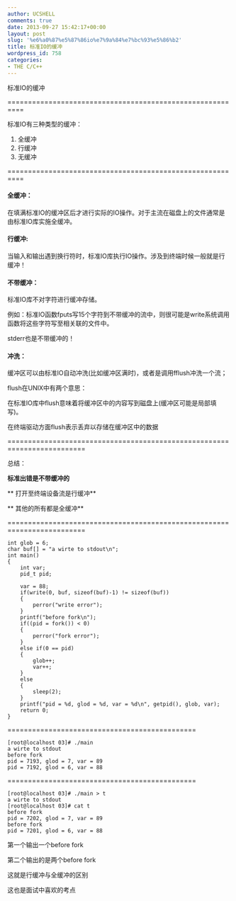```yaml
---
author: UCSHELL
comments: true
date: 2013-09-27 15:42:17+00:00
layout: post
slug: '%e6%a0%87%e5%87%86io%e7%9a%84%e7%bc%93%e5%86%b2'
title: 标准IO的缓冲
wordpress_id: 758
categories:
- THE C/C++
---
```


标准IO的缓冲

==========================================================

标准IO有三种类型的缓冲：
1. 全缓冲
2. 行缓冲
3. 无缓冲

==========================================================

#### 全缓冲：

在填满标准IO的缓冲区后才进行实际的IO操作。对于主流在磁盘上的文件通常是由标准IO库实施全缓冲。
#### 行缓冲:
当输入和输出遇到换行符时，标准IO库执行IO操作。涉及到终端时候一般就是行缓冲！
#### 不带缓冲：
标准IO库不对字符进行缓冲存储。

例如：标准IO函数fputs写15个字符到不带缓冲的流中，则很可能是write系统调用函数将这些字符写至相关联的文件中。

stderr也是不带缓冲的！

#### 冲洗：

缓冲区可以由标准IO自动冲洗(比如缓冲区满时)，或者是调用fflush冲洗一个流；

flush在UNIX中有两个意思：

在标准IO库中flush意味着将缓冲区中的内容写到磁盘上(缓冲区可能是局部填写)。

在终端驱动方面flush表示丢弃以存储在缓冲区中的数据

=========================================================================

总结：

**标准出错是不带缓冲的**

** 打开至终端设备流是行缓冲**

** 其他的所有都是全缓冲**

=========================================================================

    
    int glob = 6;
    char buf[] = "a wirte to stdout\n";
    int main()
    {
    	int var;
    	pid_t pid;
    
    	var = 88;
    	if(write(0, buf, sizeof(buf)-1) != sizeof(buf))
    	{
    		perror("write error");
    	}
    	printf("before fork\n");
    	if((pid = fork()) < 0)
    	{
    		perror("fork error");
    	}
    	else if(0 == pid)
    	{
    		glob++;
    		var++;
    	}
    	else
    	{
    		sleep(2);
    	}
    	printf("pid = %d, glod = %d, var = %d\n", getpid(), glob, var);
    	return 0;
    }


==============================================

    [root@localhost 03]# ./main
    a wirte to stdout
    before fork
    pid = 7193, glod = 7, var = 89
    pid = 7192, glod = 6, var = 88
    
==============================================

    [root@localhost 03]# ./main > t
    a wirte to stdout
    [root@localhost 03]# cat t
    before fork
    pid = 7202, glod = 7, var = 89
    before fork
    pid = 7201, glod = 6, var = 88

第一个输出一个before fork

第二个输出的是两个before fork

这就是行缓冲与全缓冲的区别

这也是面试中喜欢的考点
